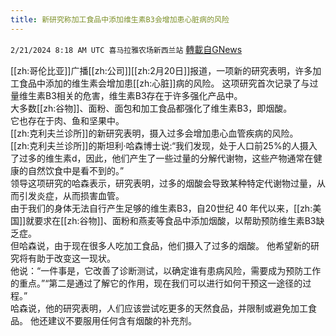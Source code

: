 ```yaml
---
title: 新研究称加工食品中添加维生素B3会增加患心脏病的风险
---
```

`2/21/2024 8:18 AM UTC 喜马拉雅农场新西兰站` [轉載自GNews](https://gnews.org/articles/2328259)

[[zh:哥伦比亚]]广播[[zh:公司]][[zh:2月20日]]报道，一项新的研究表明，许多加工食品中添加的维生素会增加患[[zh:心脏]]病的风险。 这项研究首次记录了与过量维生素B3相关的危害，维生素B3存在于许多强化产品中。  
大多数[[zh:谷物]]、面粉、面包和加工食品都强化了维生素B3，即烟酸。  
它也存在于肉、鱼和坚果中。  
[[zh:克利夫兰诊所]]的新研究表明，摄入过多会增加患心血管疾病的风险。  
[[zh:克利夫兰诊所]]的斯坦利·哈森博士说:“我们发现，处于人口前25%的人摄入了过多的维生素d，因此，他们产生了一些过量的分解代谢物，这些产物通常在健康的自然饮食中是看不到的。”  
领导这项研究的哈森表示，研究表明，过多的烟酸会导致某种特定代谢物过量，从而引发炎症，从而损害血管。  
由于我们的身体无法自行产生足够的维生素B3，自20世纪 40 年代以来，[[zh:美国]]就要求在[[zh:谷物]]、面粉和燕麦等食品中添加烟酸，以帮助预防维生素B3缺乏症。  
但哈森说，由于现在很多人吃加工食品，他们摄入了过多的烟酸。 他希望新的研究将有助于改变这一现状。  
他说：“一件事是，它改善了诊断测试，以确定谁有患病风险，需要成为预防工作的重点。”“第二是通过了解它的作用，现在我们可以进行如何干预这一途径的过程。”  
哈森说，他的研究表明，人们应该尝试吃更多的天然食品，并限制或避免加工食品。 他还建议不要服用任何含有烟酸的补充剂。
